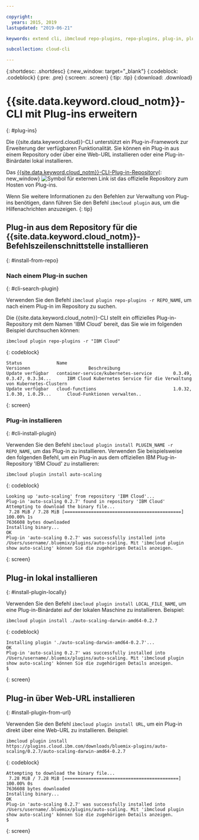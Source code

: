 ```yaml
---

copyright:
  years: 2015, 2019
lastupdated: "2019-06-21"

keywords: extend cli, ibmcloud repo-plugins, repo-plugins, plug-in, plugin, ibmcloud cli, ibmcloud, ibmcloud dev, cli, command line, command-line, developer tools, plugin install

subcollection: cloud-cli

---
```


{:shortdesc: .shortdesc}
{:new_window: target="_blank"}
{:codeblock: .codeblock}
{:pre: .pre}
{:screen: .screen}
{:tip: .tip}
{:download: .download}

# {{site.data.keyword.cloud_notm}}-CLI mit Plug-ins erweitern
{: #plug-ins}

Die {{site.data.keyword.cloud}}-CLI unterstützt ein Plug-in-Framework zur Erweiterung der verfügbaren Funktionalität. Sie können ein Plug-in aus einem Repository oder über eine Web-URL installieren oder eine Plug-in-Binärdatei lokal installieren.

Das [{{site.data.keyword.cloud_notm}}-CLI-Plug-in-Repository](https://plugins.cloud.ibm.com/ui/repository.html){: new_window} ![Symbol für externen Link](../../../icons/launch-glyph.svg) ist das offizielle Repository zum Hosten von Plug-ins.

Wenn Sie weitere Informationen zu den Befehlen zur Verwaltung von Plug-ins benötigen, dann führen Sie den Befehl `ibmcloud plugin` aus, um die Hilfenachrichten anzuzeigen.
{: tip}

## Plug-in aus dem Repository für die {{site.data.keyword.cloud_notm}}-Befehlszeilenschnittstelle installieren
{: #install-from-repo}

### Nach einem Plug-in suchen
{: #cli-search-plugin}

Verwenden Sie den Befehl `ibmcloud plugin repo-plugins -r REPO_NAME`, um nach einem Plug-in im Repository zu suchen.

Die {{site.data.keyword.cloud_notm}}-CLI stellt ein offizielles Plug-in-Repository mit dem Namen 'IBM Cloud' bereit, das Sie wie im folgenden Beispiel durchsuchen können:
```
ibmcloud plugin repo-plugins -r "IBM Cloud"
```
{: codeblock}

```
Status             Name                                        Versionen                      Beschreibung
Update verfügbar   container-service/kubernetes-service        0.3.49, 0.3.47, 0.3.34...      IBM Cloud Kubernetes Service für die Verwaltung von Kubernetes-Clustern
Update verfügbar   cloud-functions                             1.0.32, 1.0.30, 1.0.29...      Cloud-Funktionen verwalten..
```
{: screen}

### Plug-in installieren
{: #cli-install-plugin}

Verwenden Sie den Befehl `ibmcloud plugin install PLUGIN_NAME -r REPO_NAME`, um das Plug-in zu installieren. Verwenden Sie beispielsweise den folgenden Befehl, um ein Plug-in aus dem offiziellen IBM Plug-in-Repository 'IBM Cloud' zu installieren:
```
ibmcloud plugin install auto-scaling
```
{: codeblock}

```
Looking up 'auto-scaling' from repository 'IBM Cloud'...
Plug-in 'auto-scaling 0.2.7' found in repository 'IBM Cloud'
Attempting to download the binary file...
 7.28 MiB / 7.28 MiB [============================================] 100.00% 1s
7636608 bytes downloaded
Installing binary...
OK
Plug-in 'auto-scaling 0.2.7' was successfully installed into /Users/username/.bluemix/plugins/auto-scaling. Mit 'ibmcloud plugin show auto-scaling' können Sie die zugehörigen Details anzeigen.
```
{: screen}

## Plug-in lokal installieren
{: #install-plugin-locally}

Verwenden Sie den Befehl `ibmcloud plugin install LOCAL_FILE_NAME`, um eine Plug-in-Binärdatei auf der lokalen Maschine zu installieren. Beispiel:
```
ibmcloud plugin install ./auto-scaling-darwin-amd64-0.2.7
```
{: codeblock}

```
Installing plugin './auto-scaling-darwin-amd64-0.2.7'...
OK
Plug-in 'auto-scaling 0.2.7' was successfully installed into /Users/username/.bluemix/plugins/auto-scaling. Mit 'ibmcloud plugin show auto-scaling' können Sie die zugehörigen Details anzeigen.
$
```
{: screen}

## Plug-in über Web-URL installieren
{: #install-plugin-from-url}

Verwenden Sie den Befehl `ibmcloud plugin install URL`, um ein Plug-in direkt über eine Web-URL zu installieren. Beispiel:
```
ibmcloud plugin install https://plugins.cloud.ibm.com/downloads/bluemix-plugins/auto-scaling/0.2.7/auto-scaling-darwin-amd64-0.2.7
```
{: codeblock}

```
Attempting to download the binary file...
 7.28 MiB / 7.28 MiB [===========================================] 100.00% 0s
7636608 bytes downloaded
Installing binary...
OK
Plug-in 'auto-scaling 0.2.7' was successfully installed into /Users/username/.bluemix/plugins/auto-scaling. Mit 'ibmcloud plugin show auto-scaling' können Sie die zugehörigen Details anzeigen.
$
```
{: screen}
